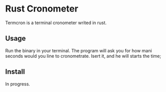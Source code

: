 # Rust Cronometer

Termcron is a terminal cronometer writed in rust.

## Usage
Run the binary in your terminal.
The program will ask you for how mani seconds would you line to cronometrate. Isert it, and he will starts the time;

## Install
In progress.
